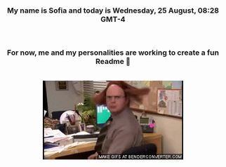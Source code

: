 


<div align="center">
<h3 >My name is Sofia and today is Wednesday, 25 August, 08:28 GMT-4</h3><br>
<h3 >For now, me and my personalities are working to create a fun Readme 👋
</h3><br>
<img src='img/dwight.gif' alt='working...'/>
</div>
